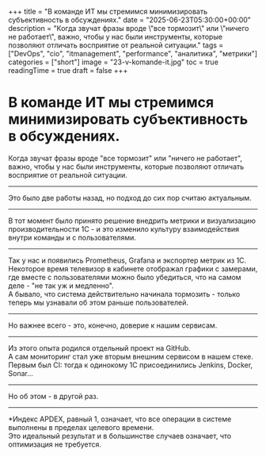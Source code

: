 +++
title = "В команде ИТ мы стремимся минимизировать субъективность в обсуждениях."
date = "2025-06-23T05:30:00+00:00"
description = "Когда звучат фразы вроде \\\"все тормозит\\\" или \\\"ничего не работает\\\", важно, чтобы у нас были инструменты, которые позволяют отличать восприятие от реальной ситуации."
tags = ["DevOps", "cio", "itmanagement", "performance", "аналитика", "метрики"]
categories = ["short"]
image = "23-v-komande-it.jpg"
toc = true
readingTime = true
draft = false
+++

# В команде ИТ мы стремимся минимизировать субъективность в обсуждениях.  
Когда звучат фразы вроде "все тормозит" или "ничего не работает", важно, чтобы у нас были инструменты, которые позволяют отличать восприятие от реальной ситуации.  
  
---  
  
Это было две работы назад, но подход до сих пор считаю актуальным.  
  
---  
  
В тот момент было принято решение внедрить метрики и визуализацию производительности 1С - и это изменило культуру взаимодействия внутри команды и с пользователями.  
  
---  
  
Так у нас и появились Prometheus, Grafana и экспортер метрик из 1С.  
Некоторое время телевизор в кабинете отображал графики с замерами, где вместе с пользователями можно было убедиться, что на самом деле - "не так уж и медленно".  
А бывало, что система действительно начинала тормозить - только теперь мы узнавали об этом раньше пользователей.  
  
---  
  
Но важнее всего - это, конечно, доверие к нашим сервисам.  
  
---  
  
Из этого опыта родился отдельный проект на GitHub.  
А сам мониторинг стал уже вторым внешним сервисом в нашем стеке.  
Первым был CI: тогда к одинокому 1С присоединились Jenkins, Docker, Sonar…  
  
---  
  
Но об этом - в другой раз.  
  
---  
  
*Индекс APDEX, равный 1, означает, что все операции в системе выполнены в пределах целевого времени.  
Это идеальный результат и в большинстве случаев означает, что оптимизация не требуется.  
